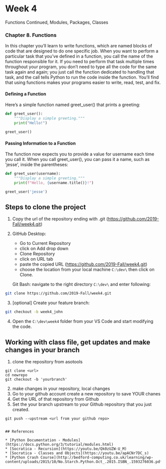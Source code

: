 # Week 4
Functions Continued, Modules, Packages, Classes

### Chapter 8. Functions
In this chapter you’ll learn to write functions, which are named blocks of code that are designed to do one specific job. When you want to perform a particular task that you’ve defined in a function, you call the name of the function responsible for it. If you need to perform that task multiple times throughout your program, you don’t need to type all the code for the same task again and again; you just call the function dedicated to handling that task, and the call tells Python to run the code inside the function. You’ll find that using functions makes your programs easier to write, read, test, and fix.

#### Defining a Function
Here’s a simple function named greet_user() that prints a greeting:
 ```python
 def greet_user():
     """Display a simple greeting."""
     print("Hello!")

greet_user()
```

#### Passing Information to a Function
The function now expects you to provide a value for username each time you call it. When you call greet_user(), you can pass it a name, such as 'jesse', inside the parentheses:

```python
def greet_user(username):
    """Display a simple greeting."""
    print(f"Hello, {username.title()}!")

greet_user('jesse')
```

## Steps to clone the project 
1. Copy the url of the repository ending with .git (https://github.com/2019-Fall/week4.git)
2. GitHub Desktop: 
    * Go to Current Repository
    * click on Add drop down
    * Clone Repository
    * click on URL tab
    * paste the copied URL (https://github.com/2019-Fall/week4.git)
    * choose the location from your local machine `C:\dev\` then click on Clone.

    Git Bash: navigate to the right directory `C:\dev\` and enter following:
  ```bash
  git clone https://github.com/2019-Fall/week4.git
  ```

  3. [optional] Create your feature branch: 
  ```bash
  git checkout -b week4_john
  ```
  4. Open the `C:\dev\week4` folder from your VS Code and start modifying the code.

## Working with class file, get updates and make changes in your branch
1. clone the repository from asotools
```
git clone <url>
cd newrepo
git checkout -b 'yourbranch'
```
2. make changes in your repository, local changes
3. Go to your github account create a new repository to save YOUR chanes
4. Get the URL of that repository from Github
5. Set the your branch upstream to your Github repository that you just created.
```
git push --upstream <url from your github repo>


## References

* [Python Documentation - Modules](https://docs.python.org/3/tutorial/modules.html)
* [Socratica - Recursion](https://youtu.be/Qk0zUZW-U_M)
* [Socratica - Classes and Objects](https://youtu.be/apACNr7DC_s)
* [Python Crash Course](http://bedford-computing.co.uk/learning/wp-content/uploads/2015/10/No.Starch.Python.Oct_.2015.ISBN_.1593276036.pdf)
